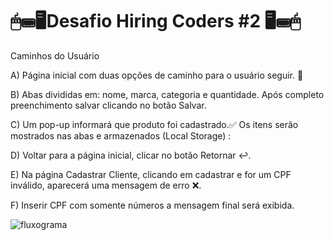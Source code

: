 



# 🖱⌨🖥Desafio Hiring Coders #2 🖥⌨🖱

Caminhos do Usuário

A) Página inicial com duas opções de caminho para o usuário seguir. 🔀

B) Abas divididas em: nome, marca, categoria e quantidade. Após completo preenchimento salvar clicando no botão Salvar.

C) Um pop-up informará que produto foi cadastrado.✅ Os itens serão mostrados nas abas e armazenados (Local Storage)  :

D) Voltar para a página inicial, clicar no botão Retornar ↩.

E) Na página Cadastrar Cliente, clicando em cadastrar e for um CPF inválido, aparecerá uma mensagem de erro ❌.

F) Inserir CPF com somente números a mensagem final será exibida.

![fluxograma](https://user-images.githubusercontent.com/44127262/126918703-6e29de55-fcb9-44d1-9050-a159b869ca86.png)



